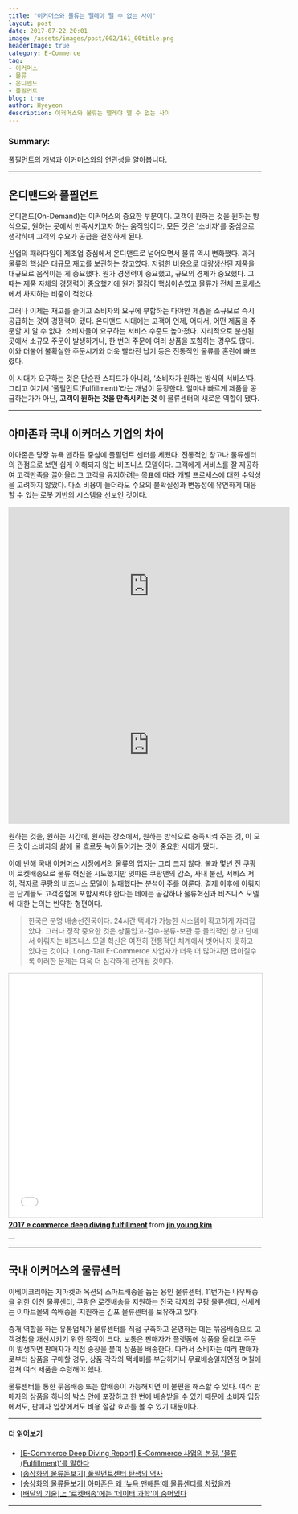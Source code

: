 ```yaml
---
title: "이커머스와 물류는 뗄레야 뗄 수 없는 사이"
layout: post
date: 2017-07-22 20:01
image: /assets/images/post/002/161_00title.png
headerImage: true
category: E-Commerce
tag:
- 이커머스
- 물류
- 온디맨드
- 풀필먼트
blog: true
author: Hyeyeon
description: 이커머스와 물류는 뗄레야 뗄 수 없는 사이
---
```


### Summary:

풀필먼트의 개념과 이커머스와의 연관성을 알아봅니다.

---

## 온디맨드와 풀필먼트

온디맨드(On-Demand)는 이커머스의 중요한 부분이다. 고객이 원하는 것을 원하는 방식으로, 원하는 곳에서 만족시키고자 하는 움직임이다. 모든 것은 '소비자'를 중심으로 생각하며 고객의 수요가 공급을 결정하게 된다.

산업의 패러다임이 제조업 중심에서 온디맨드로 넘어오면서 물류 역시 변화했다. 과거 물류의 핵심은 대규모 재고를 보관하는 창고였다. 저렴한 비용으로 대량생산된 제품을 대규모로 움직이는 게 중요했다. 원가 경쟁력이 중요했고, 규모의 경제가 중요했다. 그 때는 제품 자체의 경쟁력이 중요했기에 원가 절감이 핵심이슈였고 물류가 전체 프로세스에서 차지하는 비중이 적었다.

그러나 이제는 재고를 줄이고 소비자의 요구에 부합하는 다야안 제품을 소규모로 즉시 공급하는 것이 경쟁력이 됐다. 온디맨드 시대에는 고객이 언제, 어디서, 어떤 제품을 주문할 지 알 수 없다. 소비자들이 요구하는 서비스 수준도 높아졌다. 지리적으로 분산된 곳에서 소규모 주문이 발생하거나, 한 번의 주문에 여러 상품을 포함하는 경우도 많다. 이와 더불어 불확실한 주문시기와 더욱 빨라진 납기 등은 전통적인 물류를 혼란에 빠뜨렸다.

이 시대가 요구하는 것은 단순한 스피드가 아니라, ‘소비자가 원하는 방식의 서비스’다. 그리고 여기서 ‘풀필먼트(Fulfillment)’라는 개념이 등장한다. 얼마나 빠르게 제품을 공급하는가가 아닌, **고객이 원하는 것을 만족시키는 것** 이 물류센터의 새로운 역할이 됐다.

---

## 아마존과 국내 이커머스 기업의 차이

아마존은 당장 뉴욕 맨하튼 중심에 풀필먼트 센터를 세웠다. 전통적인 창고나 물류센터의 관점으로 보면 쉽게 이해되지 않는 비즈니스 모델이다. 고객에게 서비스를 잘 제공하여 고객만족을 끌어올리고 고객을 유지하려는 목표에 따라 개별 프로세스에 대한 수익성을 고려하지 않았다. 다소 비용이 들더라도 수요의 불확실성과 변동성에 유연하게 대응할 수 있는 로봇 기반의 시스템을 선보인 것이다.

<p align="middle">
<iframe width="560" height="315" src="https://www.youtube.com/embed/wmzxs4etTdg" frameborder="0" allowfullscreen></iframe>

<iframe width="560" height="315" src="https://www.youtube.com/embed/qQPVF7nysgg" frameborder="0" allowfullscreen></iframe>
<figcaption class="caption">원하는 것을, 원하는 시간에, 원하는 장소에서, 원하는 방식으로 충족시켜 주는 것, 이 모든 것이 소비자의 삶에 물 흐르듯 녹아들어가는 것이 중요한 시대가 됐다.</figcaption>
</p>

이에 반해 국내 이커머스 시장에서의 물류의 입지는 그리 크지 않다. 불과 몇년 전 쿠팡이 로켓배송으로 물류 혁신을 시도했지만 잇따른 쿠팡맨의 감소, 사내 불신, 서비스 저하, 적자로 쿠팡의 비즈니스 모델이 실패했다는 분석이 주를 이룬다. 결제 이후에 이뤄지는 단계들도 고객경험에 포함시켜야 한다는 데에는 공감하나 물류혁신과 비즈니스 모델에 대한 논의는 빈약한 형편이다.

> 한국은 분명 배송선진국이다. 24시간 택배가 가능한 시스템이 확고하게 자리잡았다. 그러나 정작 중요한 것은 상품입고-검수-분류-보관 등 물리적인 창고 단에서 이뤄지는 비즈니스 모델 혁신은 여전히 전통적인 체계에서 벗어나지 못하고 있다는 것이다. Long-Tail E-Commerce 사업자가 더욱 더 많아지면 많아질수록 이러한 문제는 더욱 더 심각하게 전개될 것이다.

<iframe src="//www.slideshare.net/slideshow/embed_code/key/wSUEjHIYggVz0J" width="595" height="485" frameborder="0" marginwidth="0" marginheight="0" scrolling="no" style="border:1px solid #CCC; border-width:1px; margin-bottom:5px; max-width: 100%;" allowfullscreen> </iframe> <div style="margin-bottom:5px"> <strong> <a href="//www.slideshare.net/human5804/2017-e-commerce-deep-diving-fulfillment" title="2017 e commerce deep diving fulfillment" target="_blank">2017 e commerce deep diving fulfillment</a> </strong> from <strong><a target="_blank" href="https://www.slideshare.net/human5804">jin young kim</a></strong> </div> __

---

## 국내 이커머스의 물류센터

이베이코리아는 지마켓과 옥션의 스마트배송을 돕는 용인 물류센터, 11번가는 나우배송을 위한 이천 물류센터, 쿠팡은 로켓배송을 지원하는 전국 각지의 쿠팡 물류센터, 신세계는 이마트몰의 쓱배송을 지원하는 김포 물류센터를 보유하고 있다.

중개 역할을 하는 유통업체가 물류센터를 직접 구축하고 운영하는 데는 묶음배송으로 고객경험을 개선시키기 위한 목적이 크다. 보통은 판매자가 플랫폼에 상품을 올리고 주문이 발생하면 판매자가 직접 송장을 붙여 상품을 배송한다. 따라서 소비자는 여러 판매자로부터 상품을 구매할 경우, 상품 각각의 택배비를 부담하거나 무료배송일지언정 며칠에 걸쳐 여러 제품을 수령해야 했다.

물류센터를 통한 묶음배송 또는 합배송이 가능해지면 이 불편을 해소할 수 있다. 여러 판매자의 상품을 하나의 박스 안에 포장하고 한 번에 배송받을 수 있기 때문에 소비자 입장에서도, 판매자 입장에서도 비용 절감 효과를 볼 수 있기 때문이다.

---

#### 더 읽어보기

* [[E-Commerce Deep Diving Report] E-Commerce 사업의 본질, ‘물류(Fulfillment)’를 말하다](http://verticalplatform.kr/archives/8852)
* [[송상화의 물류돋보기] 풀필먼트센터 탄생의 역사](http://www.clomag.co.kr/article/2365)
* [[송상화의 물류돋보기] 아마존은 왜 ‘뉴욕 맨해튼’에 물류센터를 차렸을까](http://www.clomag.co.kr/article/2373)
* [[배달의 기술]上 '로켓배송'에는 '데이터 과학'이 숨어있다](http://www.ajunews.com/view/20170501000009164)

---
